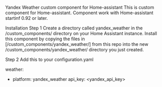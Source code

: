Yandex Weather custom component for Home-assistant
This is custom component for Home-assistant. Component work with Home-assistant startinf 0.92 or later.

Installation
Step 1
Create a directory called yandex_weather in the <config directory>/custom_components/ directory on your Home Assistant instance. Install this component by copying the files in [/custom_components/yandex_weather/] from this repo into the new <config directory>/custom_components/yandex_weather/ directory you just created.

Step 2
Add this to your configuration.yaml

weather:
  - platform: yandex_weather
    api_key: <yandex_api_key>    